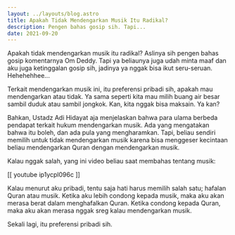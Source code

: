 ```yaml
---
layout: ../layouts/blog.astro
title: Apakah Tidak Mendengarkan Musik Itu Radikal?
description: Pengen bahas gosip sih. Tapi...
date: 2021-09-20
---
```


Apakah tidak mendengarkan musik itu radikal? Aslinya sih pengen bahas gosip komentarnya Om Deddy. Tapi ya beliaunya juga udah minta maaf dan aku juga ketinggalan gosip sih, jadinya ya nggak bisa ikut seru-seruan. Hehehehhee...

Terkait mendengarkan musik ini, itu preferensi pribadi sih, apakah mau mendengarkan atau tidak. Ya sama seperti kita mau milih buang air besar sambil duduk atau sambil jongkok. Kan, kita nggak bisa maksain. Ya kan?

Bahkan, Ustadz Adi Hidayat aja menjelaskan bahwa para ulama berbeda pendapat terkait hukum mendengarkan musik. Ada yang mengatakan bahwa itu boleh, dan ada pula yang mengharamkan. Tapi, beliau sendiri memilih untuk tidak mendengarkan musik karena bisa menggeser kecintaan beliau mendengarkan Quran dengan mendengarkan musik.

Kalau nggak salah, yang ini video beliau saat membahas tentang musik: 

[[ youtube ip1ycpl096c ]]

Kalau menurut aku pribadi, tentu saja hati harus memilih salah satu; hafalan Quran atau musik. Ketika aku lebih condong kepada musik, maka aku akan merasa berat dalam menghafalkan Quran. Ketika condong kepada Quran, maka aku akan merasa nggak sreg kalau mendengarkan musik.

Sekali lagi, itu preferensi pribadi sih.